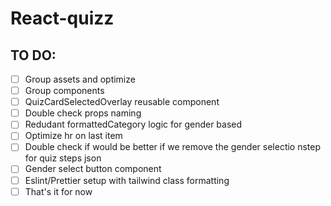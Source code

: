 # React-quizz

## TO DO:

- [ ] Group assets and optimize
- [ ] Group components
- [ ] QuizCardSelectedOverlay reusable component
- [ ] Double check props naming
- [ ] Redudant formattedCategory logic for gender based
- [ ] Optimize hr on last item
- [ ] Double check if would be better if we remove the gender selectio nstep for quiz steps json
- [ ] Gender select button component
- [ ] Eslint/Prettier setup with tailwind class formatting
- [ ] That's it for now
